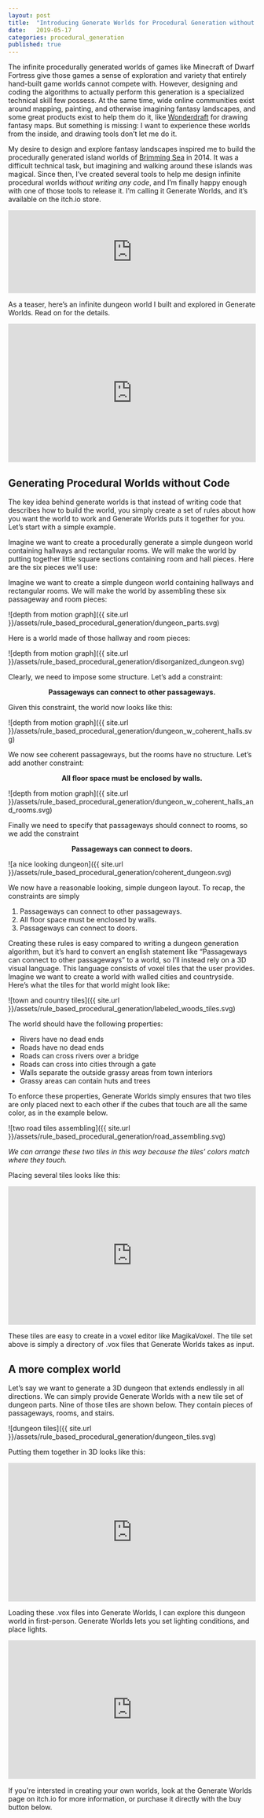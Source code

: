 ```yaml
---
layout: post
title:  "Introducing Generate Worlds for Procedural Generation without Code"
date:   2019-05-17
categories: procedural_generation
published: true
---
```



The infinite procedurally generated worlds of games like Minecraft of Dwarf Fortress give those games a sense of exploration and variety that entirely hand-built game worlds cannot compete with.  However, designing and coding the algorithms to actually perform this generation is a specialized technical skill few possess.  At the same time, wide online communities exist around mapping, painting, and otherwise imagining fantasy landscapes, and some great products exist to help them do it, like [Wonderdraft](https://www.wonderdraft.net/) for drawing fantasy maps.  But something is missing: I want to experience these worlds from the inside, and drawing tools don’t let me do it.

My desire to design and explore fantasy landscapes inspired me to build the procedurally generated island worlds of [Brimming Sea](http://www.brimmingsea.com/) in 2014.  It was a difficult technical task, but imagining and walking around these islands was magical.  Since then, I’ve created several tools to help me design infinite procedural worlds *without writing any code*, and I’m finally happy enough with one of those tools to release it.  I’m calling it Generate Worlds, and it’s available on the itch.io store.

<iframe frameborder="0" src="https://itch.io/embed/406212?linkback=true&amp;border_width=2&amp;bg_color=353535&amp;fg_color=ffffff&amp;link_color=fa5c5c&amp;border_color=333333" width="100%" height="169"></iframe>


As a teaser, here’s an infinite dungeon world I built and explored in Generate Worlds.  Read on for the details.

<div style="width:100%;height:0;padding-bottom:56%;position:relative;"><iframe src="https://giphy.com/embed/L0lYvytfI6j7gS47hC" width="100%" height="100%" style="position:absolute" frameborder="0" class="giphy-embed" allowfullscreen=""></iframe></div>



## Generating Procedural Worlds without Code

The key idea behind generate worlds is that instead of writing code that describes how to build the world, you simply create a set of rules about how you want the world to work and Generate Worlds puts it together for you.  Let’s start with a simple example.

Imagine we want to create a procedurally generate a simple dungeon world containing hallways and rectangular rooms.  We will make the world by putting together little square sections containing room and hall pieces.  Here are the six pieces we’ll use:



Imagine we want to create a simple dungeon world containing hallways and rectangular rooms.  We will make the world by assembling these six passageway and room pieces:

![depth from motion graph]({{ site.url }}/assets/rule_based_procedural_generation/dungeon_parts.svg)

 Here is a world made of those hallway and room pieces:

![depth from motion graph]({{ site.url }}/assets/rule_based_procedural_generation/disorganized_dungeon.svg)

Clearly, we need to impose some structure.  Let’s add a constraint:

**<center>Passageways can connect to other passageways.</center>**

Given this constraint, the world now looks like this:

![depth from motion graph]({{ site.url }}/assets/rule_based_procedural_generation/dungeon_w_coherent_halls.svg)

We now see coherent passageways, but the rooms have no structure.  Let’s add another constraint:

**<center>All floor space must be enclosed by walls.</center>** 

![depth from motion graph]({{ site.url }}/assets/rule_based_procedural_generation/dungeon_w_coherent_halls_and_rooms.svg)

Finally we need to specify that passageways should connect to rooms, so we add the constraint

**<center>Passageways can connect to doors.</center>**

![a nice looking dungeon]({{ site.url }}/assets/rule_based_procedural_generation/coherent_dungeon.svg)


We now have a reasonable looking, simple dungeon layout.  To recap, the constraints are simply

1. Passageways can connect to other passageways.
2. All floor space must be enclosed by walls.
3. Passageways can connect to doors.

Creating these rules is easy compared to writing a dungeon generation algorithm, but it’s hard to convert an english statement like “Passageways can connect to other passageways” to a world, so I’ll instead rely on a 3D visual language.  This language consists of voxel tiles that the user provides.  Imagine we want to create a world with walled cities and countryside.  Here’s what the tiles for that world might look like:


![town and country tiles]({{ site.url }}/assets/rule_based_procedural_generation/labeled_woods_tiles.svg)


The world should have the following properties:
* Rivers have no dead ends
* Roads have no dead ends
* Roads can cross rivers over a bridge
* Roads can cross into cities through a gate
* Walls separate the outside grassy areas from town interiors
* Grassy areas can contain huts and trees

To enforce these properties, Generate Worlds simply ensures that two tiles are only placed next to each other if the cubes that touch are all the same color, as in the example below.

![two road tiles assembling]({{ site.url }}/assets/rule_based_procedural_generation/road_assembling.svg)

*We can arrange these two tiles in this way because the tiles’ colors match where they touch.*

Placing several tiles looks like this:

<div style="width:100%;height:0;padding-bottom:56%;position:relative;"><iframe src="https://giphy.com/embed/3DHNvMhDA6FEun6keU" width="100%" height="100%" style="position:absolute" frameborder="0" class="giphy-embed" allowfullscreen=""></iframe></div>

These tiles are easy to create in a voxel editor like MagikaVoxel.  The tile set above is simply a directory of .vox files that Generate Worlds takes as input.

## A more complex world

Let’s say we want to generate a 3D dungeon that extends endlessly in all directions.  We can simply provide Generate Worlds with a new tile set of dungeon parts.  Nine of those tiles are shown below.  They contain pieces of passageways, rooms, and stairs.

![dungeon tiles]({{ site.url }}/assets/rule_based_procedural_generation/dungeon_tiles.svg)


Putting them together in 3D looks like this:


<div style="width:100%;height:0;padding-bottom:56%;position:relative;"><iframe src="https://giphy.com/embed/2kPO91XMLHeC1JCo4w" width="100%" height="100%" style="position:absolute" frameborder="0" class="giphy-embed" allowfullscreen=""></iframe></div>


Loading these .vox files into Generate Worlds, I can explore this dungeon world in first-person.  Generate Worlds lets you set lighting conditions, and place lights.


<div style="width:100%;height:0;padding-bottom:56%;position:relative;"><iframe src="https://giphy.com/embed/L0lYvytfI6j7gS47hC" width="100%" height="100%" style="position:absolute" frameborder="0" class="giphy-embed" allowfullscreen=""></iframe></div>


If you're intersted in creating your own worlds, look at the Generate Worlds page on itch.io for more information, or purchase it directly with the buy button below.




